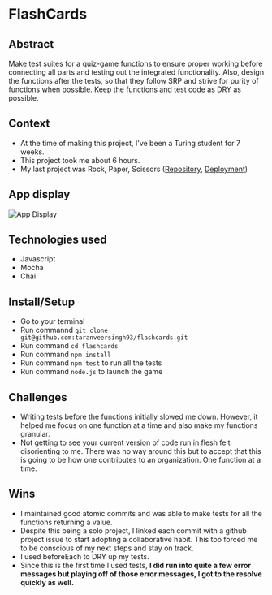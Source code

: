 # FlashCards

## Abstract

Make test suites for a quiz-game functions to ensure proper working before connecting all parts and testing out the integrated functionality. Also, design the functions after the tests, so that they follow SRP and strive for purity of functions when possible. Keep the functions and test code as DRY as possible. 

## Context
- At the time of making this project, I've been a Turing student for 7 weeks. 
- This project took me about 6 hours.
- My last project was Rock, Paper, Scissors ([Repository](https://github.com/taranveersingh93/rockPaperScissors), [Deployment](https://taranveersingh93.github.io/rockPaperScissors/))

## App display

![App Display](https://user-images.githubusercontent.com/122247155/237838407-67ac9477-385e-425d-b7e2-889cce99b88b.gif)

## Technologies used

- Javascript
- Mocha
- Chai

## Install/Setup

- Go to your terminal
- Run commannd `git clone git@github.com:taranveersingh93/flashcards.git`
- Run command `cd flashcards`
- Run command `npm install`
- Run command `npm test` to run all the tests
- Run command `node.js` to launch the game

## Challenges

- Writing tests before the functions initially slowed me down. However, it helped me focus on one function at a time and also make my functions granular. 
- Not getting to see your current version of code run in flesh felt disorienting to me. There was no way around this but to accept that this is going to be how one contributes to an organization. One function at a time.

## Wins
- I maintained good atomic commits and was able to make tests for all the functions returning a value.
- Despite this being a solo project, I linked each commit with a github project issue to start adopting a collaborative habit. This too forced me to be conscious of my next steps and stay on track. 
- I used beforeEach to DRY up my tests.
- Since this is the first time I used tests, **I did run into quite a few error messages but playing off of those error messages, I got to the resolve quickly as well.**
```
